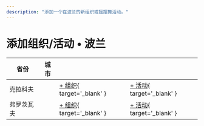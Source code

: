 ```yaml
---
description: "添加一个在波兰的新组织或摇摆舞活动。"
---
```


# 添加组织/活动 • 波兰

| 省份 | 城市 | | |
| --- | --- | --- | --- |
| 克拉科夫 | | [+ 组织](https://github.com/swingdance/orgs/issues/new?assignees=&labels=add+org&projects=&template=02-add_entity.yml&title=%5Bpl%5D%20%3CName%3E&region=pl&province=Krakow&city=Krakow){ target='_blank' } | [+ 活动](https://github.com/swingdance/events/issues/new?assignees=&labels=add+event&projects=&template=02-add_entity.yml&title=%5B2024%2Fpl%5D%20%3CName%3E&region=pl&province=Krakow&city=Krakow&org_id=&date_starts=2024-&date_ends=2024-){ target='_blank' } |
| 弗罗茨瓦夫 | | [+ 组织](https://github.com/swingdance/orgs/issues/new?assignees=&labels=add+org&projects=&template=02-add_entity.yml&title=%5Bpl%5D%20%3CName%3E&region=pl&province=Wroclaw&city=Wroclaw){ target='_blank' } | [+ 活动](https://github.com/swingdance/events/issues/new?assignees=&labels=add+event&projects=&template=02-add_entity.yml&title=%5B2024%2Fpl%5D%20%3CName%3E&region=pl&province=Wroclaw&city=Wroclaw&org_id=&date_starts=2024-&date_ends=2024-){ target='_blank' } |
